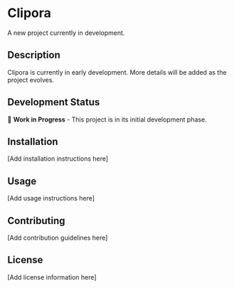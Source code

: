 # Clipora

A new project currently in development.

## Description

Clipora is currently in early development. More details will be added as the project evolves.

## Development Status

🚧 **Work in Progress** - This project is in its initial development phase.

## Installation

[Add installation instructions here]

## Usage

[Add usage instructions here]

## Contributing

[Add contribution guidelines here]

## License

[Add license information here] 